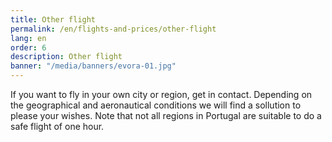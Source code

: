 ```yaml
---
title: Other flight
permalink: /en/flights-and-prices/other-flight
lang: en
order: 6
description: Other flight
banner: "/media/banners/evora-01.jpg"
---
```


If you want to fly in your own city or region, get in contact. Depending on the geographical and aeronautical conditions we will find a sollution to please your wishes. Note that not all regions in Portugal are suitable to do a safe flight of one hour.
